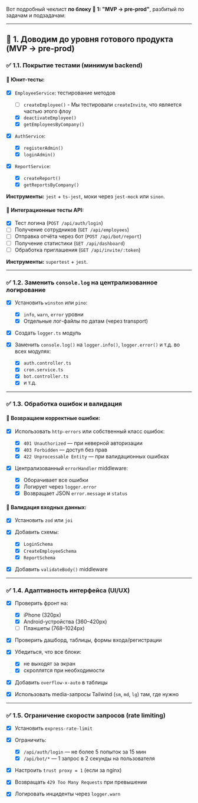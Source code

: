 Вот подробный чеклист **по блоку 🔧 1: "MVP → pre-prod"**, разбитый по задачам и подзадачам:

---

## 🔧 1. Доводим до уровня готового продукта (MVP → pre-prod)

### ✅ 1.1. **Покрытие тестами (минимум backend)**

#### 🔹 Юнит-тесты:

* [x] `EmployeeService`: тестирование методов

  * [ ] `createEmployee()` - Мы тестировали `createInvite`, что является частью этого флоу
  * [x] `deactivateEmployee()`
  * [x] `getEmployeesByCompany()`
* [x] `AuthService`:

  * [x] `registerAdmin()`
  * [x] `loginAdmin()`
* [x] `ReportService`:

  * [x] `createReport()`
  * [x] `getReportsByCompany()`

**Инструменты:** `jest` + `ts-jest`, моки через `jest-mock` или `sinon`.

#### 🔹 Интеграционные тесты API:

* [x] Тест логина (`POST /api/auth/login`)
* [ ] Получение сотрудников (`GET /api/employees`)
* [ ] Отправка отчёта через бот (`POST /api/bot/report`)
* [ ] Получение статистики (`GET /api/dashboard`)
* [ ] Обработка приглашения (`GET /api/invite/:token`)

**Инструменты:** `supertest` + `jest`.

---

### ✅ 1.2. **Заменить `console.log` на централизованное логирование**

* [x] Установить `winston` или `pino`:

  * [x] `info`, `warn`, `error` уровни
  * [x] Отдельные лог-файлы по датам (через transport)
* [x] Создать `logger.ts` модуль
* [x] Заменить `console.log()` на `logger.info()`, `logger.error()` и т.д. во всех модулях:

  * [x] `auth.controller.ts`
  * [x] `cron.service.ts`
  * [x] `bot.controller.ts`
  * [x] и т.д.

---

### ✅ 1.3. **Обработка ошибок и валидация**

#### 🔹 Возвращаем корректные ошибки:

* [x] Использовать `http-errors` или собственный класс ошибок:

  * [x] `401 Unauthorized` — при неверной авторизации
  * [x] `403 Forbidden` — доступ без прав
  * [x] `422 Unprocessable Entity` — при валидационных ошибках
* [x] Централизованный `errorHandler` middleware:

  * [x] Оборачивает все ошибки
  * [x] Логирует через `logger.error`
  * [x] Возвращает JSON `error.message` и `status`

#### 🔹 Валидация входных данных:

* [x] Установить `zod` или `joi`
* [x] Добавить схемы:

  * [x] `LoginSchema`
  * [x] `CreateEmployeeSchema`
  * [x] `ReportSchema`
* [x] Добавить `validateBody()` middleware

---

### ✅ 1.4. **Адаптивность интерфейса (UI/UX)**

* [x] Проверить фронт на:

  * [x] iPhone (320px)
  * [x] Android-устройства (360–420px)
  * [ ] Планшеты (768–1024px)
* [x] Проверить дашборд, таблицы, формы входа/регистрации
* [x] Убедиться, что все блоки:

  * [x] не выходят за экран
  * [x] скроллятся при необходимости
* [x] Добавить `overflow-x-auto` в таблицы
* [x] Использовать media-запросы Tailwind (`sm`, `md`, `lg`) там, где нужно

---

### ✅ 1.5. **Ограничение скорости запросов (rate limiting)**

* [x] Установить `express-rate-limit`
* [x] Ограничить:

  * [x] `/api/auth/login` — не более 5 попыток за 15 мин
  * [x] `/api/bot/*` — 1 запрос в 2 секунды на пользователя
* [x] Настроить `trust proxy = 1` (если за nginx)
* [x] Возвращать `429 Too Many Requests` при превышении
* [x] Логировать инциденты через `logger.warn`

